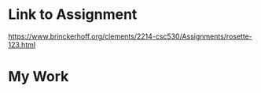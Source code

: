 # Link to Assignment

https://www.brinckerhoff.org/clements/2214-csc530/Assignments/rosette-123.html

# My Work

